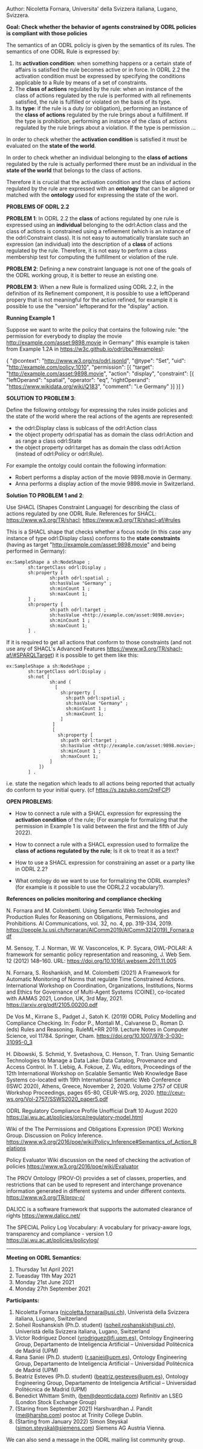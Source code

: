 Author: Nicoletta Fornara, Universita' della Svizzera italiana, Lugano, Svizzera.

**Goal: Check whether the behavior of agents constrained by ODRL policies is compliant with those policies**

The semantics of an ODRL policiy is given by the semantics of its rules. The semantics of one ODRL Rule is expressed by:

1. Its **activation condition**: when something happens or a certain state of affairs is satisfied the rule becomes active or in force. In ODRL 2.2 the activation condition must be expressed by specifying the conditions applicable to a Rule by means of a set of constraints.
2. The **class of actions** regulated by the rule: when an instance of the class of actions regulated by the rule is performed with all refinements satisfied, the rule is fulfilled or violated on the basis of its type.
3. Its **type**: if the rule is a duty (or obligation), performing an instance of the **class of actions** regulated by the rule brings about a fulfillment. If the type is prohibition, performing an instance of the class of actions regulated by the rule brings about a violation. If the type is permission ...

In order to check whether the **activation condition** is satisfied it must be evaluated on the **state of the world**.

In order to check whether an individual belonging to the  **class of actions** regulated by the rule is actually performed there must be an individual in the **state of the world** that belongs to the class of actions. 

Therefore it is crucial that the activation condition and the class of actions regulated by the rule are expressed with an **ontology** that can be aligned or matched with the **ontology** used for expressing the state of the worl.

**PROBLEMS OF ODRL 2.2**

**PROBLEM 1**: 
In ODRL 2.2 the **class** of actions regulated by one rule is expressed using an **individual** belonging to the odrl:Action class and the class of actions is constrained using a refinement (which is an instance of the odrl:Constraint class). It is not easy to automatically translate such an expression (an individual) into the description of a **class** of actions regulated by the rule. Therefore, it is not easy to perform a class membership test for computing the fulfillment or violation of the rule. 

**PROBLEM 2**: Defining a new constraint language is not one of the goals of the ODRL working group, it is better to reuse an existing one.

**PROBLEM 3**: When a new Rule is formalized using ODRL 2.2, in the definition of its Refinement component, it is possible to use a leftOperand propery that is not meaningful for the action refined, for example it is possible to use the "version" leftoperand for the "display" action. 

**Running Example 1**

Suppose we want to write the policy that contains the following rule: "the permission for everybody to display the movie http://example.com/asset:9898.movie in Germany" (this example is taken from Example 1.2A in https://w3c.github.io/odrl/bp/#examples): 

   {
 "@context": "http://www.w3.org/ns/odrl.jsonld",
 "@type": "Set",
 "uid": "http://example.com/policy:1010",
 "permission": [{
 	"target": "http://example.com/asset:9898.movie",
	"action": "display",
	"constraint": [{
           "leftOperand": "spatial",
           "operator": "eq",
           "rightOperand":  "https://www.wikidata.org/wiki/Q183",
	   "comment": "i.e Germany"
       }]
 }]
}
       
**SOLUTION TO PROBLEM 3**:  

Define the following ontology for expressing the rules inside policies and the state of the world where the real actions of the agents are represented:
 - the odrl:Display class is sublcass of the odrl:Action class
 - the object property odrl:spatial has as domain the class odrl:Action and as range a class odrl:State
 - the object property odrl:target has as domain the class odrl:Action (instead of odrl:Policy or odrl:Rule).

For example the ontolgy could contain the following information: 
- Robert performs a display action of the movie 9898.movie in Germany. 
- Anna performs a display action of the movie 9898.movie in Switzerland.
  
 **Solution TO PROBLEM 1 and 2**:
 
Use SHACL (Shapes Constraint Language) for describing the class of actions regulated by one ODRL Rule. 
References for SHACL: https://www.w3.org/TR/shacl; https://www.w3.org/TR/shacl-af/#rules

This is a SHACL shape that checks whether a focus node (in this case any instance of type odrl:Display class) conforms to the **state constraints** (having as target "http://example.com/asset:9898.movie" and being performed in Germany):

```
ex:SampleShape a sh:NodeShape ;
        sh:targetClass odrl:Display ;
        sh:property [
                sh:path odrl:spatial ;
                sh:hasValue "Germany" ;
                sh:minCount 1 ;
                sh:maxCount 1;
        ] ;
        sh:property [
                sh:path odrl:target ;
                sh:hasValue <http://example.com/asset:9898.movie>;
                sh:minCount 1 ;
                sh:maxCount 1;
        ] .
```

If it is required to get all actions that conform to those constraints (and not use any of SHACL's Advanced Features https://www.w3.org/TR/shacl-af/#SPARQLTarget) it is possible to get them like this:

```
ex:SampleShape a sh:NodeShape ;
        sh:targetClass odrl:Display ;
        sh:not [
                sh:and (
                  [
                    sh:property [
                      sh:path odrl:spatial ;
                      sh:hasValue "Germany" ;
                      sh:minCount 1 ;
                      sh:maxCount 1;
                    ]
                 ]
                 [
                   sh:property [
                    sh:path odrl:target ;
                    sh:hasValue <http://example.com/asset:9898.movie>;
                    sh:minCount 1 ;
                    sh:maxCount 1;
                ]
            ])
        ] .
```
i.e. state the negation which leads to all actions being reported that actually do conform to your initial query. (cf https://s.zazuko.com/2reFCP)

**OPEN PROBLEMS**:
 - How to connect a rule with a SHACL expression for expressing the **activation condition** of the rule; (For example for formalizing that the permission in Example 1 is valid between the first and the fifth of July 2022).

- How to connect a rule with a SHACL expression used to formalize the **class of actions regulated by the rule**; Is it ok to treat it as a text?

- How to use a SHACL expression for constraining an asset or a party like in ODRL 2.2?

- What ontology do we want to use for formalizing the ODRL examples? (for example is it possible to use the ODRL2.2 vocabulary?).

**References on policies monitoring and compliance checking**

N. Fornara and M. Colombetti. Using Semantic Web Technologies and Production Rules for Reasoning on Obligations, Permissions, and Prohibitions. AI Communications, vol. 32, no. 4, pp. 319-334, 2019. https://people.lu.usi.ch/fornaran/AIComm2019/AIComm32(2019)_Fornara.pdf

M. Sensoy, T. J. Norman, W. W. Vasconcelos, K. P. Sycara, OWL-POLAR: A framework for semantic policy representation and reasoning, J. Web Sem. 12 (2012) 148–160. URL:
https://doi.org/10.1016/j.websem.2011.11.005

N. Fornara, S. Roshankish, and M. Colombetti (2021) A Framework for Automatic Monitoring of Norms that regulate Time Constrained Actions. International Workshop on Coordination, Organizations, Institutions, Norms and Ethics for Governance of Multi-Agent Systems (COINE), co-located with AAMAS 2021, London, UK, 3rd May, 2021. https://arxiv.org/pdf/2105.00200.pdf

De Vos M., Kirrane S., Padget J., Satoh K. (2019) ODRL Policy Modelling and Compliance Checking. In: Fodor P., Montali M., Calvanese D., Roman D. (eds) Rules and Reasoning. RuleML+RR 2019. Lecture Notes in Computer Science, vol 11784. Springer, Cham. https://doi.org/10.1007/978-3-030-31095-0_3

H. Dibowski, S. Schmid, Y. Svetashova, C. Henson, T. Tran. Using Semantic Technologies to Manage a Data Lake: Data Catalog, Provenance and Access Control. In T. Liebig, A. Fokoue, Z. Wu, editors, Proceedings of the 12th International Workshop on Scalable Semantic Web Knowledge Base Systems co-located with 19th International Semantic Web Conference (ISWC 2020), Athens, Greece, November 2, 2020. Volume 2757 of CEUR Workshop Proceedings, pages 65-80, CEUR-WS.org, 2020. http://ceur-ws.org/Vol-2757/SSWS2020_paper5.pdf

ODRL Regulatory Compliance Profile Unofficial Draft 10 August 2020 https://ai.wu.ac.at/policies/orcp/regulatory-model.html

Wiki of the The Permissions and Obligations Expression (POE) Working Group. Discussion on Policy Inference. https://www.w3.org/2016/poe/wiki/Policy_Inference#Semantics_of_Action_Relations

Policy Evaluator Wiki discussion on the need of checking the activation of policies https://www.w3.org/2016/poe/wiki/Evaluator

The PROV Ontology (PROV-O) provides a set of classes, properties, and restrictions that can be used to represent and interchange provenance information generated in different systems and under different contexts. https://www.w3.org/TR/prov-o/

DALICC is a software framework that supports the automated clearance of rights https://www.dalicc.net/

The SPECIAL Policy Log Vocabulary: A vocabulary for privacy-aware logs, transparency and compliance - version 1.0 https://ai.wu.ac.at/policies/policylog/

-----------------------------

**Meeting on ODRL Semantics:**

1. Thursday 1st April 2021
2. Tueasday 11th May 2021
3. Monday 21st June 2021
4. Monday 27th September 2021

**Participants:**
  
  1. Nicoletta Fornara (nicoletta.fornara@usi.ch),  Univeristà della Svizzera italiana, Lugano, Switzerland
  2. Soheil Roshanskish (Ph.D. student) (soheil.roshanskish@usi.ch), Univeristà della Svizzera italiana, Lugano, Switzerland
  3. Víctor Rodríguez Doncel (vrodriguez@fi.upm.es), Ontology Engineering Group, Departamento de Inteligencia Artificial – Universidad Politécnica de Madrid (UPM)
  4. Rana Saniei (Ph.D. student) (r.saniei@upm.es), Ontology Engineering Group, Departamento de Inteligencia Artificial – Universidad Politécnica de Madrid (UPM)
  5. Beatriz Esteves (Ph.D. student) (beatriz.gesteves@upm.es), Ontology Engineering Group, Departamento de Inteligencia Artificial – Universidad Politécnica de Madrid (UPM)
  6. Benedict Whittam Smith, (ben@deonticdata.com) Refinitiv an LSEG (London Stock Exchange Group)
  7. (Staring from September 2021) Harshvardhan J. Pandit (me@harshp.com) postoc at Trinity College Dublin.
  8. (Starting from January 2022) Simon Steyskal (simon.steyskal@siemens.com) Siemens AG Austria Vienna.

 We can also send a message in the ODRL mailing list community group.
 
